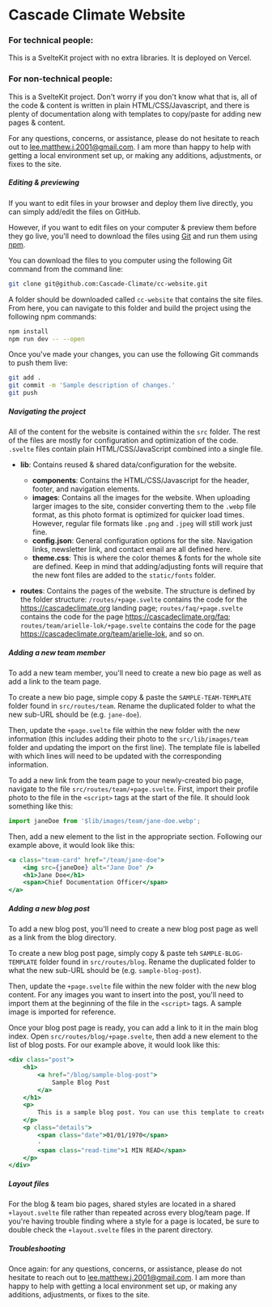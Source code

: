 # Cascade Climate Website

### For technical people:

This is a SvelteKit project with no extra libraries.
It is deployed on Vercel.

### For non-technical people:

This is a SvelteKit project. 
Don't worry if you don't know what that is, all of the code & content is written in plain HTML/CSS/Javascript, and there is plenty of documentation along with templates to copy/paste for adding new pages & content.

For any questions, concerns, or assistance, please do not hesitate to reach out to <lee.matthew.j.2001@gmail.com>. I am more than happy to help with getting a local environment set up, or making any additions, adjustments, or fixes to the site.

##### Editing & previewing

If you want to edit files in your browser and deploy them live directly, you can simply add/edit the files on GitHub.

However, if you want to edit files on your computer & preview them before they go live, you'll need to download the files using [Git](https://git-scm.com/book/en/v2/Getting-Started-Installing-Git) and run them using [npm](https://nodejs.org/en/download/).

You can download the files to you computer using the following Git command from the command line:

```bash
git clone git@github.com:Cascade-Climate/cc-website.git
```

A folder should be downloaded called `cc-website` that contains the site files.
From here, you can navigate to this folder and build the project using the following npm commands:

```bash
npm install
npm run dev -- --open
```

Once you've made your changes, you can use the following Git commands to push them live:

```bash
git add .
git commit -m 'Sample description of changes.'
git push
```

##### Navigating the project

All of the content for the website is contained within the `src` folder. The rest of the files are mostly for configuration and optimization of the code. `.svelte` files contain plain HTML/CSS/JavaScript combined into a single file.

- **lib**: Contains reused & shared data/configuration for the website.
	- **components**: Contains the HTML/CSS/Javascript for the header, footer, and navigation elements.
	- **images**: Contains all the images for the website. When uploading larger images to the site, consider converting them to the `.webp` file format, as this photo format is optimized for quicker load times. However, regular file formats like `.png` and `.jpeg` will still work just fine.
	- **config.json**: General configuration options for the site. Navigation links, newsletter link, and contact email are all defined here.
	- **theme.css**: This is where the color themes & fonts for the whole site are defined. Keep in mind that adding/adjusting fonts will require that the new font files are added to the `static/fonts` folder.

- **routes**: Contains the pages of the website. The structure is defined by the folder structure: `/routes/+page.svelte` contains the code for the <https://cascadeclimate.org> landing page; `routes/faq/+page.svelte` contains the code for the page <https://cascadeclimate.org/faq>; `routes/team/arielle-lok/+page.svelte` contains the code for the page <https://cascadeclimate.org/team/arielle-lok>, and so on.

##### Adding a new team member

To add a new team member, you'll need to create a new bio page as well as add a link to the team page.

To create a new bio page, simple copy & paste the `SAMPLE-TEAM-TEMPLATE` folder found in `src/routes/team`. Rename the duplicated folder to what the new sub-URL should be (e.g. `jane-doe`).

Then, update the `+page.svelte` file within the new folder with the new information (this includes adding their photo to the `src/lib/images/team` folder and updating the import on the first line). The template file is labelled with which lines will need to be updated with the corresponding information.

To add a new link from the team page to your newly-created bio page, navigate to the file `src/routes/team/+page.svelte`. First, import their profile photo to the file in the `<script>` tags at the start of the file. It should look something like this:
```jsx
import janeDoe from '$lib/images/team/jane-doe.webp';
```

Then, add a new element to the list in the appropriate section. Following our example above, it would look like this:
```jsx
<a class="team-card" href="/team/jane-doe">
	<img src={janeDoe} alt="Jane Doe" />
	<h1>Jane Doe</h1>
	<span>Chief Documentation Officer</span>
</a>
```

##### Adding a new blog post

To add a new blog post, you'll need to create a new blog post page as well as a link from the blog directory.

To create a new blog post page, simply copy & paste teh `SAMPLE-BLOG-TEMPLATE` folder found in `src/routes/blog`. Rename the duplicated folder to what the new sub-URL should be (e.g. `sample-blog-post`).

Then, update the `+page.svelte` file within the new folder with the new blog content. For any images you want to insert into the post, you'll need to import them at the beginning of the file in the `<script>` tags. A sample image is imported for reference.

Once your blog post page is ready, you can add a link to it in the main blog index. Open `src/routes/blog/+page.svelte`, then add a new element to the list of blog posts. For our example above, it would look like this:
```jsx
<div class="post">
	<h1>
		<a href="/blog/sample-blog-post">
			Sample Blog Post
		</a>
	</h1>
	<p>
		This is a sample blog post. You can use this template to create new blog posts. Be sure to update the title, date, author, and content. You can also add links to other pages on the site, like the …
	</p>
	<p class="details">
		<span class="date">01/01/1970</span>
		·
		<span class="read-time">1 MIN READ</span>
	</p>
</div>
```

##### Layout files

For the blog & team bio pages, shared styles are located in a shared `+layout.svelte` file rather than repeated across every blog/team page. If you're having trouble finding where a style for a page is located, be sure to double check the `+layout.svelte` files in the parent directory.

##### Troubleshooting

Once again: for any questions, concerns, or assistance, please do not hesitate to reach out to <lee.matthew.j.2001@gmail.com>. I am more than happy to help with getting a local environment set up, or making any additions, adjustments, or fixes to the site.
